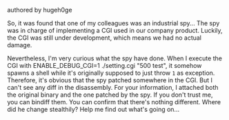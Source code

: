 authored by hugeh0ge

So, it was found that one of my colleagues was an industrial spy... The spy was in charge of implementing a CGI used in our company product. Luckily, the CGI was still under development, which means we had no actual damage.

Nevertheless, I'm very curious what the spy have done. When I execute the CGI with ENABLE_DEBUG_CGI=1 ./setting.cgi "500 test", it somehow spawns a shell while it's originally supposed to just throw `1` as exception. Therefore, it's obvious that the spy patched somewhere in the CGI. But I can't see any diff in the disassembly. For your information, I attached both the original binary and the one patched by the spy. If you don't trust me, you can bindiff them. You can confirm that there's nothing different. Where did he change stealthily? Help me find out what's going on...
